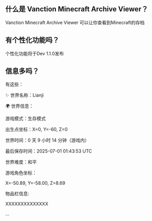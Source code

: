 ## 什么是 Vanction Minecraft Archive Viewer？

Vanction Minecraft Archive Viewer 可以让你查看到Minecraft的存档

## 有个性化功能吗？

个性化功能将于Dev 1.1.0发布

## 信息多吗？
 有这些：

 ✨ 世界名称：Lianji

🌍 世界信息：

  游戏模式：生存模式
  
  出生点坐标：X=0, Y=-60, Z=0
  
  世界时间：0 天 9 小时 14 分钟（游戏内）
  
  最后保存时间：2025-07-01 01:43:53 UTC
  
  世界难度：和平
  
游戏角色坐标：

  X=-50.89, Y=-58.00, Z=8.69

物品栏信息:

XXXXXXXXXXXXXX

...
